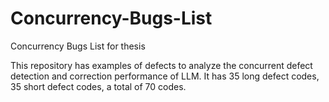 # Concurrency-Bugs-List
Concurrency Bugs List for thesis

This repository has examples of defects to analyze the concurrent defect detection and correction performance of LLM.
It has 35 long defect codes, 35 short defect codes, a total of 70 codes.
